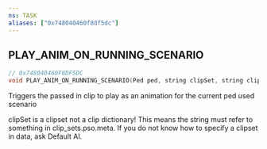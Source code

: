 ```yaml
---
ns: TASK
aliases: ["0x748040460f8df5dc"]
---
```

## PLAY_ANIM_ON_RUNNING_SCENARIO

```c
// 0x748040460F8DF5DC
void PLAY_ANIM_ON_RUNNING_SCENARIO(Ped ped, string clipSet, string clip);
```

Triggers the passed in clip to play as an animation for the current ped used scenario

clipSet is a clipset not a clip dictionary! This means the string must refer to something in clip_sets.pso.meta. If you do not know how to specify a clipset in data, ask Default AI.

